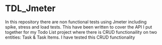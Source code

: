 # TDL_Jmeter

In this repository there are non functional tests using Jmeter including spike, stress and load tests. This have been written to cover the API 
I put together for my Todo List project where there is CRUD functionaility on two entities: Task & Task Items. 
I have tested this CRUD functionality
